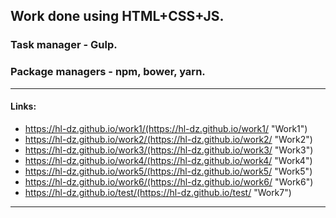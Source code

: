 ## Work done using HTML+CSS+JS.

### Task manager -  Gulp.

### Package managers - npm, bower, yarn.
  
***  

#### Links:
* https://hl-dz.github.io/work1/(https://hl-dz.github.io/work1/ "Work1")
* https://hl-dz.github.io/work2/(https://hl-dz.github.io/work2/ "Work2")
* https://hl-dz.github.io/work3/(https://hl-dz.github.io/work3/ "Work3")
* https://hl-dz.github.io/work4/(https://hl-dz.github.io/work4/ "Work4")
* https://hl-dz.github.io/work5/(https://hl-dz.github.io/work5/ "Work5")
* https://hl-dz.github.io/work6/(https://hl-dz.github.io/work6/ "Work6")
* https://hl-dz.github.io/test/(https://hl-dz.github.io/test/ "Work7")  

***
